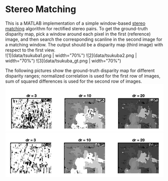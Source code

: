 # Stereo Matching

This is a MATLAB implementation of a simple window-based [stereo matching](https://www.sciencedirect.com/topics/engineering/stereo-matching) algorithm for rectified stereo pairs.
To get the ground-truth disparity map, pick a window around each pixel in the first (reference) image, 
and then search the corresponding scanline 
in the second image for a matching window. 
The output should be a disparity map (third image) with respect to the first view.
<br>
![1](data/tsukuba1.png | width="70%") ![2](data/tsukuba2.png | width="70%") ![3](data/tsukuba_gt.png | width="70%")

The following pictures show the ground-truth disparity map for different disparity ranges; 
normalized correlation is used for the first row of images,
sum of squared differences is used for the second row of images.
<br>
![disp_nco](data/disparity_range_nco.png)
![disp_ssd](data/disparity_range_ssd.png)